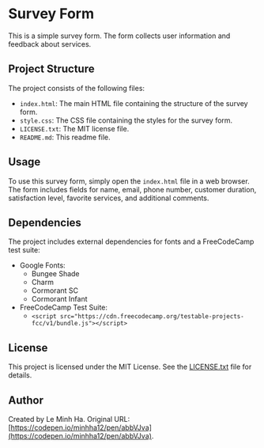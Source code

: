 # Survey Form

This is a simple survey form. The form collects user information and feedback about services.

## Project Structure

The project consists of the following files:

- `index.html`: The main HTML file containing the structure of the survey form.
- `style.css`: The CSS file containing the styles for the survey form.
- `LICENSE.txt`: The MIT license file.
- `README.md`: This readme file.

## Usage

To use this survey form, simply open the `index.html` file in a web browser. The form includes fields for name, email, phone number, customer duration, satisfaction level, favorite services, and additional comments.

## Dependencies

The project includes external dependencies for fonts and a FreeCodeCamp test suite:

- Google Fonts:
  - Bungee Shade
  - Charm
  - Cormorant SC
  - Cormorant Infant
- FreeCodeCamp Test Suite:
  - `<script src="https://cdn.freecodecamp.org/testable-projects-fcc/v1/bundle.js"></script>`

## License

This project is licensed under the MIT License. See the [LICENSE.txt](LICENSE.txt) file for details.

## Author

Created by Le Minh Ha. Original URL: [https://codepen.io/minhha12/pen/abbVJva](https://codepen.io/minhha12/pen/abbVJva).

